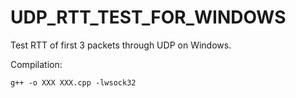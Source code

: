 # UDP_RTT_TEST_FOR_WINDOWS

Test RTT of first 3 packets through UDP on Windows.

Compilation:

```
g++ -o XXX XXX.cpp -lwsock32
```

